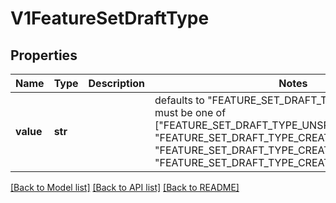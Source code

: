 # V1FeatureSetDraftType


## Properties
Name | Type | Description | Notes
------------ | ------------- | ------------- | -------------
**value** | **str** |  | defaults to "FEATURE_SET_DRAFT_TYPE_UNSPECIFIED",  must be one of ["FEATURE_SET_DRAFT_TYPE_UNSPECIFIED", "FEATURE_SET_DRAFT_TYPE_CREATE_NEW", "FEATURE_SET_DRAFT_TYPE_CREATE_MAJOR_VERSION", "FEATURE_SET_DRAFT_TYPE_CREATE_NEW_DERIVED", ]

[[Back to Model list]](../README.md#documentation-for-models) [[Back to API list]](../README.md#documentation-for-api-endpoints) [[Back to README]](../README.md)


